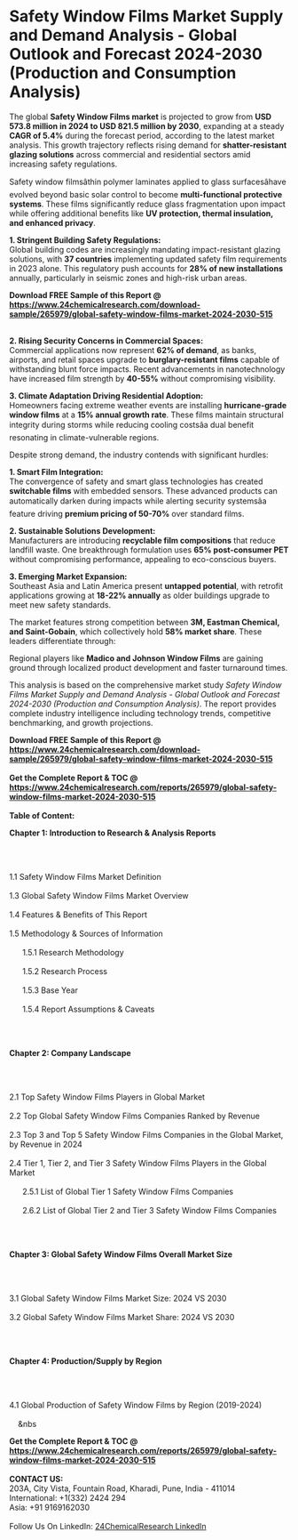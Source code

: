 <h1>Safety Window Films Market Supply and Demand Analysis - Global Outlook and Forecast 2024-2030 (Production and Consumption Analysis)</h1><p>The global <strong>Safety Window Films market</strong> is projected to grow from <strong>USD 573.8 million in 2024 to USD 821.5 million by 2030</strong>, expanding at a steady <strong>CAGR of 5.4%</strong> during the forecast period, according to the latest market analysis. This growth trajectory reflects rising demand for <strong>shatter-resistant glazing solutions</strong> across commercial and residential sectors amid increasing safety regulations.</p><p>Safety window filmsâthin polymer laminates applied to glass surfacesâhave evolved beyond basic solar control to become <strong>multi-functional protective systems</strong>. These films significantly reduce glass fragmentation upon impact while offering additional benefits like <strong>UV protection, thermal insulation, and enhanced privacy</strong>.</p><p><strong>1. Stringent Building Safety Regulations:</strong><br>
Global building codes are increasingly mandating impact-resistant glazing solutions, with <strong>37 countries</strong> implementing updated safety film requirements in 2023 alone. This regulatory push accounts for <strong>28% of new installations</strong> annually, particularly in seismic zones and high-risk urban areas.</p><div><b>Download FREE Sample of this Report @ 
            <a href="https://www.24chemicalresearch.com/download-sample/265979/global-safety-window-films-market-2024-2030-515">
            https://www.24chemicalresearch.com/download-sample/265979/global-safety-window-films-market-2024-2030-515</a></b></div><br><p><strong>2. Rising Security Concerns in Commercial Spaces:</strong><br>
Commercial applications now represent <strong>62% of demand</strong>, as banks, airports, and retail spaces upgrade to <strong>burglary-resistant films</strong> capable of withstanding blunt force impacts. Recent advancements in nanotechnology have increased film strength by <strong>40-55%</strong> without compromising visibility.</p><p><strong>3. Climate Adaptation Driving Residential Adoption:</strong><br>
Homeowners facing extreme weather events are installing <strong>hurricane-grade window films</strong> at a <strong>15% annual growth rate</strong>. These films maintain structural integrity during storms while reducing cooling costsâa dual benefit resonating in climate-vulnerable regions.</p><p>Despite strong demand, the industry contends with significant hurdles:</p><p><strong>1. Smart Film Integration:</strong><br>
The convergence of safety and smart glass technologies has created <strong>switchable films</strong> with embedded sensors. These advanced products can automatically darken during impacts while alerting security systemsâa feature driving <strong>premium pricing of 50-70%</strong> over standard films.</p><p><strong>2. Sustainable Solutions Development:</strong><br>
Manufacturers are introducing <strong>recyclable film compositions</strong> that reduce landfill waste. One breakthrough formulation uses <strong>65% post-consumer PET</strong> without compromising performance, appealing to eco-conscious buyers.</p><p><strong>3. Emerging Market Expansion:</strong><br>
Southeast Asia and Latin America present <strong>untapped potential</strong>, with retrofit applications growing at <strong>18-22% annually</strong> as older buildings upgrade to meet new safety standards.</p><p>The market features strong competition between <strong>3M, Eastman Chemical, and Saint-Gobain</strong>, which collectively hold <strong>58% market share</strong>. These leaders differentiate through:</p><p>Regional players like <strong>Madico and Johnson Window Films</strong> are gaining ground through localized product development and faster turnaround times.</p><p>This analysis is based on the comprehensive market study <em>Safety Window Films Market Supply and Demand Analysis - Global Outlook and Forecast 2024-2030 (Production and Consumption Analysis)</em>. The report provides complete industry intelligence including technology trends, competitive benchmarking, and growth projections.</p><div><b>Download FREE Sample of this Report @ 
            <a href="https://www.24chemicalresearch.com/download-sample/265979/global-safety-window-films-market-2024-2030-515">
            https://www.24chemicalresearch.com/download-sample/265979/global-safety-window-films-market-2024-2030-515</a></b></div><br><div><b>Get the Complete Report & TOC @ 
            <a href="https://www.24chemicalresearch.com/reports/265979/global-safety-window-films-market-2024-2030-515">
            https://www.24chemicalresearch.com/reports/265979/global-safety-window-films-market-2024-2030-515</a></b></div><br>
            <b>Table of Content:</b><p><p><strong>Chapter 1: Introduction to Research &amp; Analysis Reports</strong></p><br />
<br />
<p>1.1 Safety Window Films  Market Definition<br /><br />
1.3 Global Safety Window Films  Market Overview<br /><br />
1.4 Features &amp; Benefits of This Report<br /><br />
1.5 Methodology &amp; Sources of Information<br /><br />
&nbsp;&nbsp;&nbsp;&nbsp;&nbsp; 1.5.1 Research Methodology<br /><br />
&nbsp;&nbsp;&nbsp;&nbsp;&nbsp; 1.5.2 Research Process<br /><br />
&nbsp;&nbsp;&nbsp;&nbsp;&nbsp; 1.5.3 Base Year<br /><br />
&nbsp;&nbsp;&nbsp;&nbsp;&nbsp; 1.5.4 Report Assumptions &amp; Caveats</p><br />
<br />
<p><strong>Chapter 2: Company Landscape</strong></p><br />
<br />
<p>2.1 Top Safety Window Films  Players in Global Market<br /><br />
2.2 Top Global Safety Window Films  Companies Ranked by Revenue<br /><br />
2.3 Top 3 and Top 5 Safety Window Films  Companies in the Global Market, by Revenue in 2024<br /><br />
2.4 Tier 1, Tier 2, and Tier 3 Safety Window Films  Players in the Global Market<br /><br />
&nbsp;&nbsp;&nbsp;&nbsp;&nbsp; 2.5.1 List of Global Tier 1 Safety Window Films  Companies<br /><br />
&nbsp;&nbsp;&nbsp;&nbsp;&nbsp; 2.6.2 List of Global Tier 2 and Tier 3 Safety Window Films  Companies</p><br />
<br />
<p><strong>Chapter 3: Global Safety Window Films  Overall Market Size</strong></p><br />
<br />
<p>3.1 Global Safety Window Films  Market Size: 2024 VS 2030<br /><br />
3.2 Global Safety Window Films  Market Share: 2024 VS 2030</p><br />
<br />
<p><strong>Chapter 4: Production/Supply by Region</strong></p><br />
<br />
<p>4.1 Global Production of Safety Window Films  by Region (2019-2024)<br /><br />
&nbsp;&nbsp;&nbsp;&nbsp;&nbs</p><div><b>Get the Complete Report & TOC @ 
            <a href="https://www.24chemicalresearch.com/reports/265979/global-safety-window-films-market-2024-2030-515">
            https://www.24chemicalresearch.com/reports/265979/global-safety-window-films-market-2024-2030-515</a></b></div><br><b>CONTACT US:</b><br>
            203A, City Vista, Fountain Road, Kharadi, Pune, India - 411014<br>
            International: +1(332) 2424 294<br>
            Asia: +91 9169162030 <br><br>
            Follow Us On LinkedIn: <a href="https://www.linkedin.com/company/24chemicalresearch/">24ChemicalResearch LinkedIn</a>
